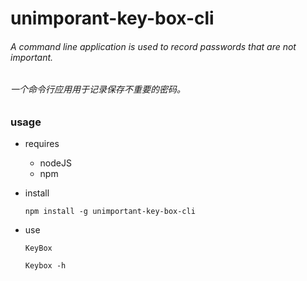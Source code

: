 # unimporant-key-box-cli

###### A command line application is used to record passwords that are not important.

###### 一个命令行应用用于记录保存不重要的密码。

### usage

+ requires

  + nodeJS
  + npm

+ install

  ```shell
  npm install -g unimportant-key-box-cli
  ```

+ use

  ```shell
  KeyBox
  
  Keybox -h
  ```

  

